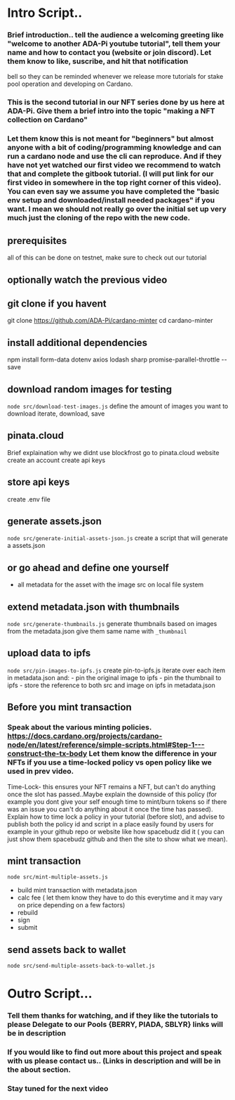 # Intro Script..

### Brief introduction.. tell the audience a welcoming greeting like "welcome to another ADA-Pi youtube tutorial", tell them your name and how to contact you (website or join discord). Let them know to like, suscribe, and hit that notification
bell so they can be reminded whenever we release more tutorials for stake pool operation and developing on Cardano. 

### This is the second tutorial in our NFT series done by us here at ADA-Pi. Give them a brief intro into the topic "making a NFT collection on Cardano"

### Let them know this is not meant for "beginners" but almost anyone with a bit of coding/programming knowledge and can run a cardano node and use the cli can reproduce. And if they have not yet watched our first video we recommend to watch that and complete the gitbook tutorial. (I will put link for our first video in somewhere in the top right corner of this video). You can even say we assume you have completed the "basic env setup and downloaded/install needed packages" if you want. I mean we should not really go over the initial set up very much just the cloning of the repo with the new code.



## prerequisites
all of this can be done on testnet,
make sure to check out our tutorial

## optionally watch the previous video

## git clone if you havent
git clone https://github.com/ADA-Pi/cardano-minter
cd cardano-minter

## install additional dependencies
npm install form-data dotenv axios lodash sharp promise-parallel-throttle --save

## download random images for testing
`node src/download-test-images.js`
define the amount of images you want to download
iterate, download, save

## pinata.cloud
Brief explaination why we didnt use blockfrost
go to pinata.cloud website
create an account
create api keys

## store api keys
create .env file

## generate assets.json
`node src/generate-initial-assets-json.js`
create a script that will generate a assets.json

## or go ahead and define one yourself
- all metadata for the asset with the image src on local file system

## extend metadata.json with thumbnails
`node src/generate-thumbnails.js`
generate thumbnails based on images from the metadata.json
give them same name with `_thumbnail`

## upload data to ipfs
`node src/pin-images-to-ipfs.js`
create pin-to-ipfs.js
iterate over each item in metadata.json and:
    - pin the original image to ipfs
    - pin the thumbnail to ipfs
    - store the reference to both src and image on ipfs in metadata.json 


## Before you mint transaction

### Speak about the various minting policies. https://docs.cardano.org/projects/cardano-node/en/latest/reference/simple-scripts.html#Step-1---construct-the-tx-body Let them know the difference in your NFTs if you use a time-locked policy vs open policy like we used in prev video. 
Time-Lock- this ensures your NFT remains a NFT, but can't do anything once the slot has passed..Maybe explain the downside of this policy (for example you dont give your self enough time to mint/burn tokens so if there was an issue you can't do anything about it once the time has passed).
Explain how to time lock a policy in your tutorial (before slot), and advise to publish both the policy id and script in a place easily found by users for example in your github repo or website like how spacebudz did it ( you can just show them spacebudz github and then the site to show what we mean).


## mint transaction
`node src/mint-multiple-assets.js`
- build mint transaction with metadata.json
- calc fee ( let them know they have to do this everytime and it may vary on price depending on a few factors)
- rebuild
- sign
- submit

## send assets back to wallet
`node src/send-multiple-assets-back-to-wallet.js`


# Outro Script...

### Tell them thanks for watching, and if they like the tutorials to please Delegate to our Pools {BERRY, PIADA, SBLYR} links will be in description
### If you would like to find out more about this project and speak with us please contact us.. (Links in description and will be in the about section.
### Stay tuned for the next video 

